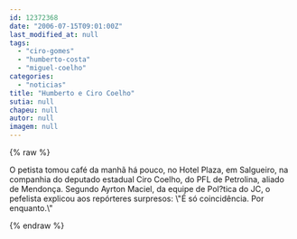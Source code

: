 ```yaml
---
id: 12372368
date: "2006-07-15T09:01:00Z"
last_modified_at: null
tags:
  - "ciro-gomes"
  - "humberto-costa"
  - "miguel-coelho"
categories:
  - "noticias"
title: "Humberto e Ciro Coelho"
sutia: null
chapeu: null
autor: null
imagem: null
---
```

{% raw %}
<p><P>O petista tomou café da manhã há pouco, no Hotel Plaza, em Salgueiro, na companhia do deputado estadual Ciro Coelho, do PFL de Petrolina, aliado de Mendonça. Segundo Ayrton Maciel, da equipe de Pol?tica do JC, o pefelista explicou aos repórteres surpresos: \"É só coincidência. Por enquanto.\"</P> </p>
{% endraw %}